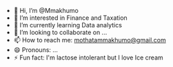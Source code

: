 - 👋 Hi, I’m @Mmakhumo
- 👀 I’m interested in Finance and Taxation
- 🌱 I’m currently learning Data analytics
- 💞️ I’m looking to collaborate on ...
- 📫 How to reach me: mothatammakhumo@gmail.com
- 😄 Pronouns: ...
- ⚡ Fun fact: I'm lactose intolerant but I love Ice cream

<!---
Mmakhumo/Mmakhumo is a ✨ special ✨ repository because its `README.md` (this file) appears on your GitHub profile.
You can click the Preview link to take a look at your changes.
--->
